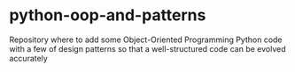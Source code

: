 # python-oop-and-patterns

Repository where to add some Object-Oriented Programming Python code with a few of design patterns so that a well-structured code can be evolved accurately
